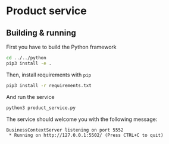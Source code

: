 # Product service

## Building & running

First you have to build the Python framework

```bash
cd ../../python
pip3 install -e .
```


Then, install requirements with `pip`

```bash
pip3 install -r requirements.txt
```

And run the service

```bash
python3 product_service.py
```

The service should welcome you with the following message:

```
BusinessContextServer listening on port 5552
 * Running on http://127.0.0.1:5502/ (Press CTRL+C to quit)
```
